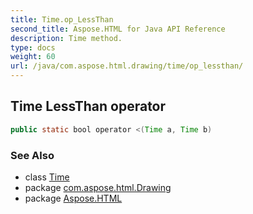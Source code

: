 ```yaml
---
title: Time.op_LessThan
second_title: Aspose.HTML for Java API Reference
description: Time method. 
type: docs
weight: 60
url: /java/com.aspose.html.drawing/time/op_lessthan/
---
```

## Time LessThan operator

```java
public static bool operator <(Time a, Time b)
```

### See Also

* class [Time](../)
* package [com.aspose.html.Drawing](../../time/)
* package [Aspose.HTML](../../../)
